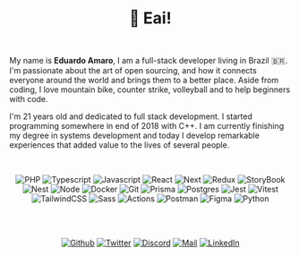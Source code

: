 <h1 align="center">👋 Eai!<img alt="" title="Views" align="right" src="https://komarev.com/ghpvc/?username=eduardo-amaro-maciel&label=&style=flat-square&color=blueviolet" /></h1>

<br />

My name is <b>Eduardo Amaro</b>, I am a full-stack developer living in Brazil 🇧🇷.
I'm passionate about the art of open sourcing, and how it connects everyone around the
world and brings them to a better place. Aside from coding, I love mountain bike, counter
strike, volleyball and to help beginners with code.

I'm 21 years old and dedicated to full stack development. I started programming somewhere in
end of 2018 with C++. I am currently finishing my degree in systems development and today I develop remarkable experiences that added value
to the lives of several people.

<br />

<div align="center">

![PHP](https://img.shields.io/badge/PHP-black?style=flat-square&logo=php)
![Typescript](https://img.shields.io/badge/Typescript-black?style=flat-square&logo=typescript)
![Javascript](https://img.shields.io/badge/Javascript-black?style=flat-square&logo=javascript)
![React](https://img.shields.io/badge/React-black?style=flat-square&logo=react)
![Next](https://img.shields.io/badge/Next-black?style=flat-square&logo=next.js)
![Redux](https://img.shields.io/badge/Redux-black?style=flat-square&logo=redux&logoColor=993399)
![StoryBook](https://img.shields.io/badge/StoryBook-black?style=flat-square&logo=storybook)
![Nest](https://img.shields.io/badge/Nest-black?style=flat-square&logo=nestjs&logoColor=EA2845)
![Node](https://img.shields.io/badge/Node-black?style=flat-square&logo=node.js)
![Docker](https://img.shields.io/badge/Docker-black?style=flat-square&logo=docker)
![Git](https://img.shields.io/badge/Git-black?style=flat-square&logo=git)
![Prisma](https://img.shields.io/badge/Prisma-black?style=flat-square&logo=prisma)
![Postgres](https://img.shields.io/badge/Postgres-black?style=flat-square&logo=postgresql)
![Jest](https://img.shields.io/badge/Jest-black?style=flat-square&logo=jest&logoColor=EA2845)
![Vitest](https://img.shields.io/badge/Vitest-black?style=flat-square&logo=vitest)
![TailwindCSS](https://img.shields.io/badge/Tailwind%20CSS-black?style=flat-square&logo=tailwind-css)
![Sass](https://img.shields.io/badge/Sass-black?style=flat-square&logo=sass)
![Actions](https://img.shields.io/badge/Actions-black?style=flat-square&logo=github-actions)
![Postman](https://img.shields.io/badge/Postman-black?style=flat-square&logo=postman)
![Figma](https://img.shields.io/badge/Figma-black?style=flat-square&logo=figma)
![Python](https://img.shields.io/badge/Python-black?style=flat-square&logo=python)

</div>
<br />
<br />

<div align="center">

[![Github](https://img.shields.io/badge/Github-black?style=flat-square&logo=github)](https://github.com/eduardo-amaro-maciel)
[![Twitter](https://img.shields.io/badge/Twitter-black?style=flat-square&logo=twitter)](https://twitter.com/Edu_04x)
[![Discord](https://img.shields.io/badge/Discord-black?style=flat-square&logo=discord)](https://discordapp.com/users/1126226601181462669)
[![Mail](https://img.shields.io/badge/Mail-black?style=flat-square&logo=gmail)](mailto://eduardo.amaro164@gmail.com)
[![LinkedIn](https://img.shields.io/badge/LinkedIn-black?style=flat-square&logo=linkedIn&logoColor=0073B1)](https://linkedin.com/in/eduardo-amaro-maciel)

</div>
